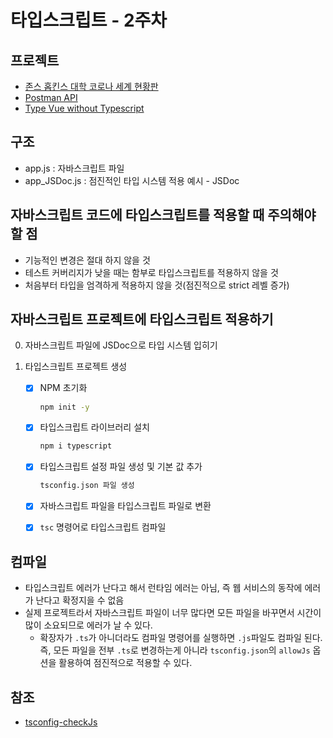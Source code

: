 # 타입스크립트 - 2주차

## 프로젝트

- [존스 홉킨스 대학 코로나 세계 현황판](https://www.arcgis.com/apps/opsdashboard/index.html#/bda7594740fd40299423467b48e9ecf6)
- [Postman API](https://documenter.getpostman.com/view/10808728/SzS8rjbc?version=latest#27454960-ea1c-4b91-a0b6-0468bb4e6712)
- [Type Vue without Typescript](https://blog.usejournal.com/type-vue-without-typescript-b2b49210f0b)

## 구조

- app.js : 자바스크립트 파일
- app_JSDoc.js : 점진적인 타입 시스템 적용 예시 - JSDoc

## 자바스크립트 코드에 타입스크립트를 적용할 때 주의해야 할 점

- 기능적인 변경은 절대 하지 않을 것
- 테스트 커버리지가 낮을 때는 함부로 타입스크립트를 적용하지 않을 것
- 처음부터 타입을 엄격하게 적용하지 않을 것(점진적으로 strict 레벨 증가)

## 자바스크립트 프로젝트에 타입스크립트 적용하기

0.  자바스크립트 파일에 JSDoc으로 타입 시스템 입히기
1.  타입스크립트 프로젝트 생성

    - [x] NPM 초기화

      ```sh
      npm init -y
      ```

    - [x] 타입스크립트 라이브러리 설치

      ```sh
      npm i typescript
      ```

    - [x] 타입스크립트 설정 파일 생성 및 기본 값 추가

      ```sh
      tsconfig.json 파일 생성
      ```

    - [x] 자바스크립트 파일을 타입스크립트 파일로 변환
    - [x] `tsc` 명령어로 타입스크립트 컴파일

## 컴파일

- 타입스크립트 에러가 난다고 해서 런타임 에러는 아님, 즉 웹 서비스의 동작에 에러가 난다고 확정지을 수 없음
- 실제 프로젝트라서 자바스크립트 파일이 너무 많다면 모든 파일을 바꾸면서 시간이 많이 소요되므로 에러가 날 수 있다.
  - 확장자가 `.ts`가 아니더라도 컴파일 명령어를 실행하면 `.js`파일도 컴파일 된다. 즉, 모든 파일을 전부 `.ts`로 변경하는게 아니라 `tsconfig.json`의 `allowJs` 옵션을 활용하여 점진적으로 적용할 수 있다.

## 참조

- [tsconfig-checkJs](https://www.typescriptlang.org/tsconfig#checkJs)
